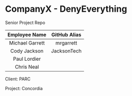 CompanyX - DenyEverything
==============

Senior Project Repo

|   Employee Name   | GitHub Alias |
| :-----------------: | :------------: |
|  Michael Garrett  |  mrgarrett   |
|   Cody Jackson    |  JacksonTech |
|   Paul Lordier    |              |
|    Chris Neal     |              |

Client: PARC

Project: Concordia
